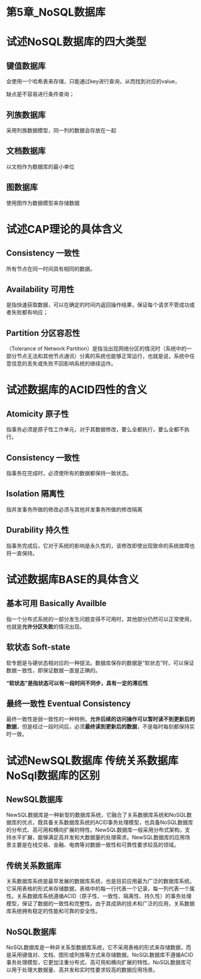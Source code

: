 # 第5章_NoSQL数据库

# 试述NoSQL数据库的四大类型

## 键值数据库

会使用一个哈希表来存储，只能通过key进行查询，从而找到对应的value，

缺点是不容易进行条件查询；

## 列族数据库

采用列族数据模型，同一列的数据会存放在一起

## 文档数据库

以文档作为数据库的最小单位

## 图数据库

使用图作为数据模型来存储数据

# 试述CAP理论的具体含义

## Consistency 一致性

所有节点在同一时间具有相同的数据。

## Availability 可用性

是指快速获取数据，可以在确定的时间内返回操作结果，保证每个请求不管成功或者失败都有响应；

## Partition 分区容忍性

（Tolerance of Network Partition）是指当出现网络分区的情况时（系统中的一部分节点无法和其他节点通讯）分离的系统也能够正常运行，也就是说，系统中任意信息的丢失或失败不回影响系统的继续运作。

# 试述数据库的ACID四性的含义

## Atomicity 原子性

指事务必须是原子性工作单元，对于其数据修改，要么全都执行，要么全都不执行。

## Consistency 一致性

指事务在完成时，必须使所有的数据都保持一致状态。

## Isolation 隔离性

指并发事务所做的修改必须与其他并发事务所做的修改隔离

## Durability 持久性

指事务完成后，它对于系统的影响是永久性的，该修改即使出现致命的系统故障也将一直保持。



# 试述数据库BASE的具体含义

## 基本可用 Basically Availble

指一个分布式系统的一部分发生问题变得不可用时，其他部分仍然可以正常使用，也就是**允许分区失败**的情况出现。

## 软状态 Soft-state

软专题是与硬状态相对应的一种提法。数据库保存的数据是“软状态”时，可以保证数据一致性，即保证数据一直是正确的。

**“软状态”是指状态可以有一段时间不同步，具有一定的滞后性**

## 最终一致性 Eventual Consistency

最终一致性是弱一致性的一种特例，**允许后续的访问操作可以暂时读不到更新后的数据**，但是经过一段时间后，必须**最终读到更新后的数据**，不是每时每刻都保持实时一致。



# 试述NewSQL数据库 传统关系数据库 NoSql数据库的区别

## NewSQL数据库

NewSQL数据库是一种新型的数据库系统，它融合了关系数据库系统和NoSQL数据库的优点，既具备关系数据库系统的ACID事务处理模型，也具备NoSQL数据库的分布式、高可用和横向扩展的特性。NewSQL数据库一般采用分布式架构，支持水平扩展，能够满足高并发和大数据量的处理需求。NewSQL数据库的应用场景主要是在线交易、金融、电商等对数据一致性和可靠性要求较高的领域。

## 传统关系数据库

关系数据库系统是最早发展的数据库系统，也是目前应用最为广泛的数据库系统。它采用表格的形式来存储数据，表格中的每一行代表一个记录，每一列代表一个属性。关系数据库系统遵循ACID（原子性、一致性、隔离性、持久性）的事务处理模型，保证了数据的一致性和完整性。由于其成熟的技术和广泛的应用，关系数据库系统拥有稳定的性能和可靠的安全性。

## NoSQL数据库

NoSQL数据库是一种非关系型数据库系统，它不采用表格的形式来存储数据，而是采用键值对、文档、图形或列族等方式来存储数据。NoSQL数据库不遵循ACID事务处理模型，它更加注重分布式、高可用和横向扩展的特性。NoSQL数据库可以用于处理大数据量、高并发和实时性要求较高的数据应用场景。

